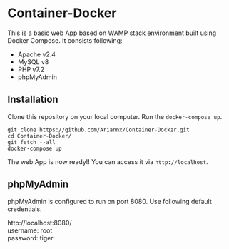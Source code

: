 # Container-Docker

This is a basic web App based on WAMP stack environment built using Docker Compose. It consists following:

* Apache v2.4
* MySQL v8
* PHP v7.2
* phpMyAdmin

## Installation

Clone this repository on your local computer. Run the `docker-compose up`.

```shell
git clone https://github.com/Ariannx/Container-Docker.git
cd Container-Docker/
git fetch --all
docker-compose up
```

The  web App is now ready!! You can access it via `http://localhost`.

## phpMyAdmin

phpMyAdmin is configured to run on port 8080. Use following default credentials.

http://localhost:8080/  
username: root  
password: tiger
